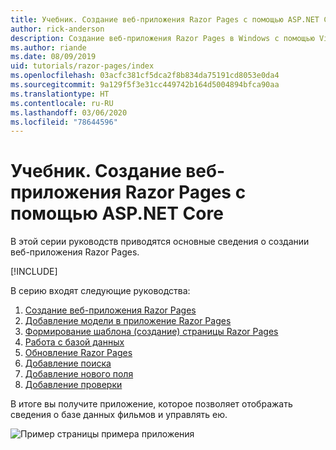 ```yaml
---
title: Учебник. Создание веб-приложения Razor Pages с помощью ASP.NET Core
author: rick-anderson
description: Создание веб-приложения Razor Pages в Windows с помощью Visual Studio, ASP.NET Core и EF Core.
ms.author: riande
ms.date: 08/09/2019
uid: tutorials/razor-pages/index
ms.openlocfilehash: 03acfc381cf5dca2f8b834da75191cd8053e0da4
ms.sourcegitcommit: 9a129f5f3e31cc449742b164d5004894bfca90aa
ms.translationtype: HT
ms.contentlocale: ru-RU
ms.lasthandoff: 03/06/2020
ms.locfileid: "78644596"
---
```

# <a name="tutorial-create-a-razor-pages-web-app-with-aspnet-core"></a>Учебник. Создание веб-приложения Razor Pages с помощью ASP.NET Core

В этой серии руководств приводятся основные сведения о создании веб-приложения Razor Pages. 

[!INCLUDE[](~/includes/advancedRP.md)]

В серию входят следующие руководства:

1. [Создание веб-приложения Razor Pages](xref:tutorials/razor-pages/razor-pages-start)
1. [Добавление модели в приложение Razor Pages](xref:tutorials/razor-pages/model)
1. [Формирование шаблона (создание) страницы Razor Pages](xref:tutorials/razor-pages/page)
1. [Работа с базой данных](xref:tutorials/razor-pages/sql)
1. [Обновление Razor Pages](xref:tutorials/razor-pages/da1)
1. [Добавление поиска](xref:tutorials/razor-pages/search)
1. [Добавление нового поля](xref:tutorials/razor-pages/new-field)
1. [Добавление проверки](xref:tutorials/razor-pages/validation)

В итоге вы получите приложение, которое позволяет отображать сведения о базе данных фильмов и управлять ею.

![Пример страницы примера приложения](index/_static/sample-page.png)

